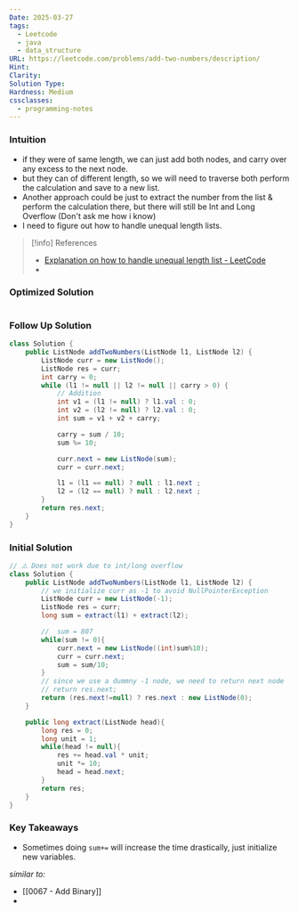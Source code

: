 ```yaml
---
Date: 2025-03-27
tags:
  - Leetcode
  - java
  - data_structure
URL: https://leetcode.com/problems/add-two-numbers/description/
Hint: 
Clarity: 
Solution Type: 
Hardness: Medium
cssclasses:
  - programming-notes
---
```


### Intuition
- if they were of same length, we can just add both nodes, and carry over any excess to the next node.
- but they can of different length, so we will need to traverse both perform the calculation and save to a new list.
- Another approach could be just to extract the number from the list & perform the calculation there, but there will still be Int and Long Overflow (Don't ask me how i know)
- I need to figure out how to handle unequal length lists.

> [!info] References
> - [Explanation on how to handle unequal length list - LeetCode](https://leetcode.com/problems/add-two-numbers/description/comments/1807411/)
> - 
### Optimized Solution
```java

```
### Follow Up Solution
```java title="Iterative Digit-by-Digit Solution"
class Solution {
    public ListNode addTwoNumbers(ListNode l1, ListNode l2) {
        ListNode curr = new ListNode();
        ListNode res = curr;
        int carry = 0;
        while (l1 != null || l2 != null || carry > 0) {
            // Addition
            int v1 = (l1 != null) ? l1.val : 0;
            int v2 = (l2 != null) ? l2.val : 0;
            int sum = v1 + v2 + carry;

            carry = sum / 10;
            sum %= 10;

            curr.next = new ListNode(sum);
            curr = curr.next;

            l1 = (l1 == null) ? null : l1.next ;
            l2 = (l2 == null) ? null : l2.next ;
        }
        return res.next;
    }
}
```
### Initial Solution
```java title="Extraction Based approach" error=1
// ⚠️ Does not work due to int/long overflow
class Solution {
    public ListNode addTwoNumbers(ListNode l1, ListNode l2) {
        // we initialize curr as -1 to avoid NullPointerException
        ListNode curr = new ListNode(-1);
        ListNode res = curr;
        long sum = extract(l1) + extract(l2);

        //  sum = 807
        while(sum != 0){
            curr.next = new ListNode((int)sum%10);
            curr = curr.next;
            sum = sum/10;            
        }
        // since we use a dummny -1 node, we need to return next node
        // return res.next;
        return (res.next!=null) ? res.next : new ListNode(0);
    }

    public long extract(ListNode head){
        long res = 0;
        long unit = 1;
        while(head != null){
            res += head.val * unit;
            unit *= 10;
            head = head.next;
        }
        return res;
    }
}
```
### Key Takeaways
- Sometimes doing `sum+=` will increase the time drastically, just initialize new variables. 

*similar to:* 
- [[0067 - Add Binary]]
- 